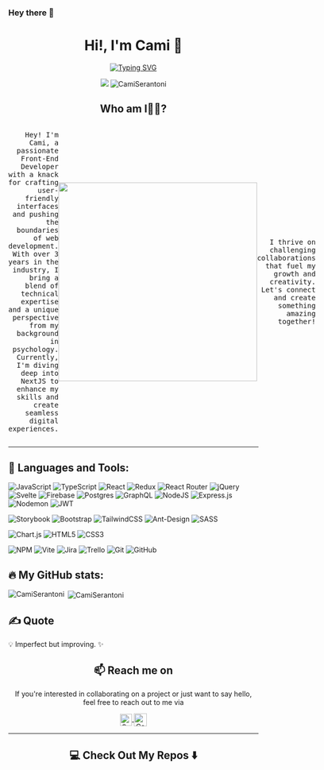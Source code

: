 ### Hey there 👋
<div align="center">

  # Hi!, I'm Cami 🌸

  [![Typing SVG](https://readme-typing-svg.demolab.com?font=VT323&size=30&pause=1000&color=FA58AC&center=true&width=435&lines=Front-End+Web+Developer;%20+3%20years%20of%20coding%20experience;Always%20learning%20new%20things)](https://git.io/typing-svg)
 
  ![](https://visitor-badge.laobi.icu/badge?page_id=CamiSerantoni.CamiSerantoni)
  <img src="https://komarev.com/ghpvc/?username=CamiSerantoni&label=Profile%20views&color=0e75b6&style=flat" alt="CamiSerantoni" />



</div>


<h2 align="center"> Who am I👩‍💻?</h2>

<div style="display: flex; align-items: center; justify-content: space-between;">
  <div style="flex: 1;">
    <p align="right">
      <samp>Hey! I'm Cami, a passionate Front-End Developer with a knack for crafting user-friendly interfaces and pushing the boundaries of web development. With over 3 years in the industry, I bring a blend of technical expertise and a unique perspective from my background in psychology. Currently, I'm diving deep into NextJS to enhance my skills and create seamless digital experiences.</samp>
    </p>
   
  </div>

  <div align="center">
    <img src="https://github.com/Anmol-Baranwal/Cool-GIFs-For-GitHub/assets/74038190/7d484dc9-68a9-4ee6-a767-aea59035c12d" width="400">
  </div> 
  <p align="right">
      <samp>I thrive on challenging collaborations that fuel my growth and creativity. Let's connect and create something amazing together!</samp>
    </p>
</div>




<hr>

## 🧰 Languages and Tools:

![JavaScript](https://img.shields.io/badge/javascript-%23323330.svg?style=for-the-badge&logo=javascript&logoColor=%23F7DF1E)
![TypeScript](https://img.shields.io/badge/typescript-%23007ACC.svg?style=for-the-badge&logo=typescript&logoColor=white)
![React](https://img.shields.io/badge/react-%2320232a.svg?style=for-the-badge&logo=react&logoColor=%2361DAFB)
![Redux](https://img.shields.io/badge/redux-%23593d88.svg?style=for-the-badge&logo=redux&logoColor=white)
![React Router](https://img.shields.io/badge/React_Router-CA4245?style=for-the-badge&logo=react-router&logoColor=white)
![jQuery](https://img.shields.io/badge/jquery-%230769AD.svg?style=for-the-badge&logo=jquery&logoColor=white) 
![Svelte](https://img.shields.io/badge/svelte-%23f1413d.svg?style=for-the-badge&logo=svelte&logoColor=white)
![Firebase](https://img.shields.io/badge/firebase-%23039BE5.svg?style=for-the-badge&logo=firebase)
![Postgres](https://img.shields.io/badge/postgres-%23316192.svg?style=for-the-badge&logo=postgresql&logoColor=white)
![GraphQL](https://img.shields.io/badge/-GraphQL-E10098?style=for-the-badge&logo=graphql&logoColor=white)
![NodeJS](https://img.shields.io/badge/node.js-6DA55F?style=for-the-badge&logo=node.js&logoColor=white)
![Express.js](https://img.shields.io/badge/express.js-%23404d59.svg?style=for-the-badge&logo=express&logoColor=%2361DAFB)
![Nodemon](https://img.shields.io/badge/NODEMON-%23323330.svg?style=for-the-badge&logo=nodemon&logoColor=%BBDEAD)
![JWT](https://img.shields.io/badge/JWT-black?style=for-the-badge&logo=JSON%20web%20tokens)

![Storybook](https://img.shields.io/badge/-Storybook-FF4785?style=for-the-badge&logo=storybook&logoColor=white)
![Bootstrap](https://img.shields.io/badge/bootstrap-%238511FA.svg?style=for-the-badge&logo=bootstrap&logoColor=white)
![TailwindCSS](https://img.shields.io/badge/tailwindcss-%2338B2AC.svg?style=for-the-badge&logo=tailwind-css&logoColor=white)
![Ant-Design](https://img.shields.io/badge/-AntDesign-%230170FE?style=for-the-badge&logo=ant-design&logoColor=white)
![SASS](https://img.shields.io/badge/SASS-hotpink.svg?style=for-the-badge&logo=SASS&logoColor=white)

![Chart.js](https://img.shields.io/badge/chart.js-F5788D.svg?style=for-the-badge&logo=chart.js&logoColor=white)
![HTML5](https://img.shields.io/badge/html5-%23E34F26.svg?style=for-the-badge&logo=html5&logoColor=white)
![CSS3](https://img.shields.io/badge/css3-%231572B6.svg?style=for-the-badge&logo=css3&logoColor=white)

![NPM](https://img.shields.io/badge/NPM-%23CB3837.svg?style=for-the-badge&logo=npm&logoColor=white)
![Vite](https://img.shields.io/badge/vite-%23646CFF.svg?style=for-the-badge&logo=vite&logoColor=white)
![Jira](https://img.shields.io/badge/jira-%230A0FFF.svg?style=for-the-badge&logo=jira&logoColor=white)
![Trello](https://img.shields.io/badge/Trello-%23026AA7.svg?style=for-the-badge&logo=Trello&logoColor=white)
![Git](https://img.shields.io/badge/git-%23F05033.svg?style=for-the-badge&logo=git&logoColor=white)
 ![GitHub](https://img.shields.io/badge/github-%23121011.svg?style=for-the-badge&logo=github&logoColor=white)

## 🔥 My GitHub stats:
<p><img align="left" src="https://github-readme-stats.vercel.app/api/top-langs?username=CamiSerantoni&theme=radical&show_icons=true&locale=en&layout=compact" alt="CamiSerantoni" /></p>
<p>&nbsp;<img align="center" src="https://github-readme-stats.vercel.app/api?username=CamiSerantoni&theme=radical&show_icons=true&locale=en" alt="CamiSerantoni" /></p>



## ✍️ Quote
💡 Imperfect but improving. ✨

<h2  align="center">📫 Reach me on</h2>
<p align="center">
If you're interested in collaborating on a project or just want to say hello, feel free to reach out to me via</p>


 
 <p align="center">
  <a href="https://www.linkedin.com/in/camilaserantonirojas/"><img align="center" alt="Camila Serantoni" | Linkedin" width="24px" src="https://github.com/TheDudeThatCode/TheDudeThatCode/blob/master/Assets/Linkedin.svg" /> </a>  <a href="mailto:camila.serantonir@gmail.com"><img align="center" alt="Camila Serantoni"| Gmail" width="26px"src="https://github.com/TheDudeThatCode/TheDudeThatCode/blob/master/Assets/Gmail.svg" /></a>
</p>


<hr>
<h2  align="center">💻 Check Out My Repos ⬇️ </h2>
  

